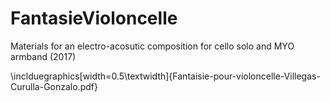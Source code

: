 # FantasieVioloncelle
Materials for an electro-acosutic composition for cello solo and MYO armband (2017)


\inclduegraphics[width=0.5\textwidth]{Fantaisie-pour-violoncelle-Villegas-Curulla-Gonzalo.pdf}
